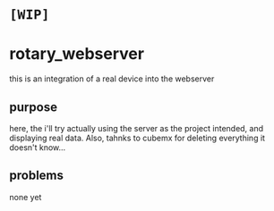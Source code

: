 # `[WIP]`
# rotary_webserver

this is an integration of a real device into the webserver

## purpose

here, the i'll try actually using the server as the project intended, and displaying real data. Also, tahnks to cubemx for deleting everything it doesn't know...

## problems

none yet
